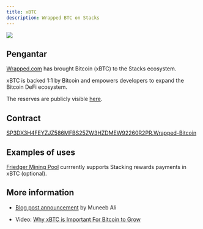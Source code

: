 ```yaml
---
title: xBTC
description: Wrapped BTC on Stacks
---
```


![](/img/xbtc-icon.webp)

## Pengantar

[Wrapped.com](https://www.wrapped.com) has brought Bitcoin (xBTC) to the Stacks ecosystem.

xBTC is backed 1:1 by Bitcoin and empowers developers to expand the Bitcoin DeFi ecosystem.

The reserves are publicly visible [here](https://open.wrapped.com/reserves/).

## Contract

[SP3DX3H4FEYZJZ586MFBS25ZW3HZDMEW92260R2PR.Wrapped-Bitcoin](https://explorer.stacks.co/txid/SP3DX3H4FEYZJZ586MFBS25ZW3HZDMEW92260R2PR.Wrapped-Bitcoin?chain=mainnet)

## Examples of uses

[Friedger Mining Pool](https://pool.friedger.de/) currrently supports Stacking rewards payments in xBTC (optional).


## More information

* [Blog post announcement](https://www.stacks.co/blog/tokensoft-wrapped-fundamental-bitcoin-defi-building-blocks-xbtc) by Muneeb Ali

* Video: [Why xBTC is Important For Bitcoin to Grow](https://www.youtube.com/watch?v=xIoadrfSdi4)